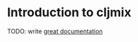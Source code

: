 # Introduction to cljmix

TODO: write [great documentation](http://jacobian.org/writing/what-to-write/)
